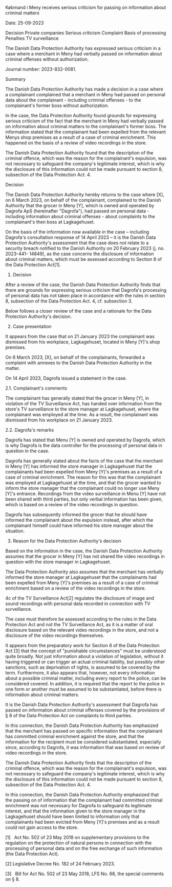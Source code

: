 Købmand i Meny receives serious criticism for passing on information about criminal matters

Date: 25-09-2023

Decision Private companies Serious criticism Complaint Basis of processing Penalties TV surveillance

The Danish Data Protection Authority has expressed serious criticism in a case where a merchant in Meny had verbally passed on information about criminal offenses without authorization.

Journal number: 2023-832-0081.

Summary

The Danish Data Protection Authority has made a decision in a case where a complainant complained that a merchant in Meny had passed on personal data about the complainant - including criminal offenses - to the complainant's former boss without authorization.

In the case, the Data Protection Authority found grounds for expressing serious criticism of the fact that the merchant in Meny had verbally passed on information about criminal matters to the complainant's former boss. The information stated that the complainant had been expelled from the relevant Menys shop premises as a result of a case of criminal enrichment. This happened on the basis of a review of video recordings in the store.

The Danish Data Protection Authority found that the description of the criminal offence, which was the reason for the complainant's expulsion, was not necessary to safeguard the company's legitimate interest, which is why the disclosure of this information could not be made pursuant to section 8, subsection of the Data Protection Act. 4.

Decision

The Danish Data Protection Authority hereby returns to the case where \[X\], on 6 March 2023, on behalf of the complainant, complained to the Danish Authority that the grocer in Meny \[Y\], which is owned and operated by Dagrofa ApS (hereinafter "Dagrofa"), had passed on personal data - including information about criminal offenses - about complaints to the complainant's then boss at Lagkagehuset.

On the basis of the information now available in the case – including Dagrofa's consultation response of 14 April 2023 – it is the Danish Data Protection Authority's assessment that the case does not relate to a security breach notified to the Danish Authority on 20 February 2023 (j. no. 2023-441- 14849), as the case concerns the disclosure of information about criminal matters, which must be assessed according to Section 8 of the Data Protection Act\[1\].

1. Decision

After a review of the case, the Danish Data Protection Authority finds that there are grounds for expressing serious criticism that Dagrofa's processing of personal data has not taken place in accordance with the rules in section 8, subsection of the Data Protection Act. 4, cf. subsection 3.

Below follows a closer review of the case and a rationale for the Data Protection Authority's decision.

2. Case presentation

It appears from the case that on 21 January 2023 the complainant was dismissed from his workplace, Lagkagehuset, located in Meny \[Y\]'s shop premises.

On 6 March 2023, \[X\], on behalf of the complainants, forwarded a complaint with annexes to the Danish Data Protection Authority in the matter.

On 14 April 2023, Dagrofa issued a statement in the case.

2.1. Complainant's comments

The complainant has generally stated that the grocer in Meny \[Y\], in violation of the TV Surveillance Act, has handed over information from the store's TV surveillance to the store manager at Lagkagehuset, where the complainant was employed at the time. As a result, the complainant was dismissed from his workplace on 21 January 2023.

2.2. Dagrofa's remarks

Dagrofa has stated that Menu \[Y\] is owned and operated by Dagrofa, which is why Dagrofa is the data controller for the processing of personal data in question in the case.

Dagrofa has generally stated about the facts of the case that the merchant in Meny \[Y\] has informed the store manager in Lagkagehuset that the complainants had been expelled from Meny \[Y\]'s premises as a result of a case of criminal enrichment. The reason for this was that the complainant was employed at Lagkagehuset at the time, and that the grocer wanted to inform the store manager that the complainant could no longer use Meny \[Y\]'s entrance. Recordings from the video surveillance in Menu \[Y\] have not been shared with third parties, but only verbal information has been given, which is based on a review of the video recordings in question.

Dagrofa has subsequently informed the grocer that he should have informed the complainant about the expulsion instead, after which the complainant himself could have informed his store manager about the situation.

3. Reason for the Data Protection Authority's decision

Based on the information in the case, the Danish Data Protection Authority assumes that the grocer in Meny \[Y\] has not shared the video recordings in question with the store manager in Lagkagehuset.

The Data Protection Authority also assumes that the merchant has verbally informed the store manager at Lagkagehuset that the complainants had been expelled from Meny \[Y\]'s premises as a result of a case of criminal enrichment based on a review of the video recordings in the store.

4c of the TV Surveillance Act\[2\] regulates the disclosure of image and sound recordings with personal data recorded in connection with TV surveillance.

The case must therefore be assessed according to the rules in the Data Protection Act and not the TV Surveillance Act, as it is a matter of oral disclosure based on the relevant video recordings in the store, and not a disclosure of the video recordings themselves.

It appears from the preparatory work for Section 8 of the Data Protection Act \[3\] that the concept of "punishable circumstances" must be understood quite broadly. Not just information about a violation of legislation, without it having triggered or can trigger an actual criminal liability, but possibly other sanctions, such as deprivation of rights, is assumed to be covered by the term. Furthermore, it also appears that, however, not every information about a possible criminal matter, including every report to the police, can be considered covered. In addition, it is required that the report to the police in one form or another must be assumed to be substantiated, before there is information about criminal matters.

It is the Danish Data Protection Authority's assessment that Dagrofa has passed on information about criminal offenses covered by the provisions of § 8 of the Data Protection Act on complaints to third parties.

In this connection, the Danish Data Protection Authority has emphasized that the merchant has passed on specific information that the complainant has committed criminal enrichment against the store, and that the information for the recipient must be considered substantiated, especially since, according to Dagrofa, it was information that was based on review of video recordings in the store.

The Danish Data Protection Authority finds that the description of the criminal offence, which was the reason for the complainant's expulsion, was not necessary to safeguard the company's legitimate interest, which is why the disclosure of this information could not be made pursuant to section 8, subsection of the Data Protection Act. 4.

In this connection, the Danish Data Protection Authority emphasized that the passing on of information that the complainant had committed criminal enrichment was not necessary for Dagrofa to safeguard its legitimate interest, and that the information given to the store manager in the Lagkagehuset should have been limited to information only that complainants had been evicted from Meny \[Y\]'s premises and as a result could not gain access to the store.

\[1\]   Act No. 502 of 23 May 2018 on supplementary provisions to the regulation on the protection of natural persons in connection with the processing of personal data and on the free exchange of such information (the Data Protection Act).

\[2\] Legislative Decree No. 182 of 24 February 2023.

\[3\]   Bill for Act No. 502 of 23 May 2018, LFS No. 68, the special comments on § 8.
